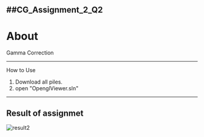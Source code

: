 ##CG_Assignment_2_Q2
---
About
===
Gamma Correction   

---
How to Use

1. Download all piles.
2. open "OpenglViewer.sln"
---
Result of assignmet  
---   
![result2](https://github.com/user-attachments/assets/a39519f6-bc6d-4ffe-be26-a8bfd2e5e44b)

